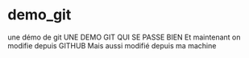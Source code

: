 # demo_git
une démo de git
UNE DEMO GIT QUI SE PASSE BIEN
Et maintenant on modifie depuis GITHUB
Mais aussi modifié depuis ma machine
